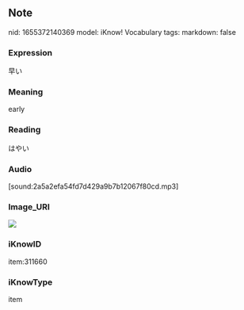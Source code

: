 ## Note
nid: 1655372140369
model: iKnow! Vocabulary
tags: 
markdown: false

### Expression
早い

### Meaning
early

### Reading
はやい

### Audio
[sound:2a5a2efa54fd7d429a9b7b12067f80cd.mp3]

### Image_URI
<img src="1301752b084d1d612959b1ee8bab032b.jpg">

### iKnowID
item:311660

### iKnowType
item
